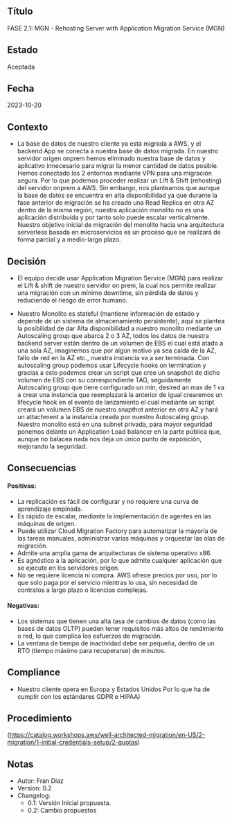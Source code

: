 ## Título
FASE 2.1: MGN - Rehosting Server with Application Migration Service (MGN)
## Estado
Aceptada
## Fecha
2023-10-20
## Contexto
-	La base de datos de nuestro cliente ya está migrada a AWS, y el backend App se conecta a nuestra base de datos migrada. En nuestro servidor origen onprem hemos eliminado nuestra base de datos y aplicativo innecesario para migrar la menor cantidad de datos posible. Hemos conectado los 2 entornos mediante VPN para una migración segura. Por lo que podemos proceder realizar un Lift & Shift (rehosting) del servidor onprem a AWS. Sin embargo, nos planteamos que aunque la base de datos se encuentra en alta disponibilidad ya que durante la fase anterior de migración se ha creado una Read Replica en otra AZ dentro de la misma región, nuestra aplicación monolito no es una aplicación distribuida y por tanto solo puede escalar verticalmente. Nuestro objetivo inicial de migración del monolito hacia una arquitectura serverless basada en microservicios es un proceso que se realizará de forma parcial y a medio-largo plazo.  
## Decisión
-	El equipo decide usar Application Migration Service (MGN) para realizar el Lift & shift de nuestro servidor on prem, la cual nos permite realizar una migración con un mínimo downtime, sin pérdida de datos y reduciendo el riesgo de error humano. 

-	Nuestro Monolito es stateful (mantiene información de estado y depende de un sistema de almacenamiento persistente), aquí se plantea la posibilidad de dar Alta disponibilidad a nuestro monolito mediante un Autoscaling group que abarca 2 o 3 AZ, todos los datos de nuestra backend server están dentro de un volumen de EBS el cual está atado a una sola AZ, imaginemos que por algún motivo ya sea caída de la AZ, fallo de red en la AZ etc., nuestra instancia va a ser terminada. Con autoscaling group podemos usar Lifecycle hooks on termination y gracias a esto podemos crear un script que cree un snapshot de dicho volumen de EBS con su correspondiente TAG, seguidamente Autoscaling group que tiene configurado un min, desired an max de 1 va a crear una instancia que reemplazará la anterior de igual crearemos un lifecycle hook en el evento de lanzamiento el cual mediante un script creará un volumen EBS de nuestro snapthot anterior en otra AZ  y hará un attachment a la instancia creada por nuestro Autoscaling group. Nuestro monolito está en una subnet privada, para mayor seguridad ponemos delante un Application Load balancer en la parte pública que, aunque no balacea nada nos deja un único punto de exposición, mejorando la seguridad. 
## Consecuencias
#### Positivas:
-	La replicación es fácil de configurar y no requiere una curva de aprendizaje empinada.
-	Es rápido de escalar, mediante la implementación de agentes en las máquinas de origen.
-	Puede utilizar Cloud Migration Factory para automatizar la mayoría de las tareas manuales, administrar varias máquinas y orquestar las olas de migración.
-	Admite una amplia gama de arquitecturas de sistema operativo x86.
-	Es agnóstico a la aplicación, por lo que admite cualquier aplicación que se ejecute en los servidores origen.
-	No se requiere licencia ni compra. AWS ofrece precios por uso, por lo que solo paga por el servicio mientras lo usa, sin necesidad de contratos a largo plazo o licencias complejas.
#### Negativas:
-	Los sistemas que tienen una alta tasa de cambios de datos (como las bases de datos OLTP) pueden tener requisitos más altos de rendimiento o red, lo que complica los esfuerzos de migración.
-	La ventana de tiempo de inactividad debe ser pequeña, dentro de un RTO (tiempo máximo para recuperarse) de minutos.
## Compliance
-	Nuestro cliente opera en Europa y Estados Unidos Por lo que ha de cumplir con los estándares GDPR e HIPAA)

## Procedimiento
(https://catalog.workshops.aws/well-architected-migration/en-US/2-migration/1-initial-credentials-setup/2-quotas)
## Notas
-	Autor: Fran Díaz
-	Version: 0.2
-	Changelog:
    -	0.1: Versión Inicial propuesta.
    -	0.2: Cambio propuestos

